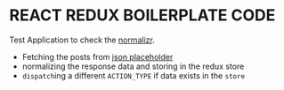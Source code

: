 # REACT REDUX BOILERPLATE CODE

Test Application to check the [normalizr](https://github.com/paularmstrong/normalizr).

- Fetching the posts from [json placeholder](https://jsonplaceholder.typicode.com/)
- normalizing the response data and storing in the redux store
- `dispatch`ing a different `ACTION_TYPE` if data exists in the `store`
